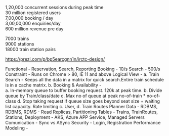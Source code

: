 
1,20,000 concurrent sessions during peak time <br/>
30 million registered users <br/>
7,00,000 booking / day <br/>
3,00,00,000 enquiries/day <br/>
600 million revenue pre day <br/>


7000 trains <br/>
9000 stations <br/>
18000 train station pairs <br/>


https://prezi.com/p/bp5earcgnn1n/irctc-design/

Functional - Reservation, Search, Reporting 
Booking - 10/s
Search - 500/s
Constraint - Runs on Chrome > 80, IE 11 and above
Logical View - 
 a. Train Search - Keeps all the data in a matrix for quick search.Entire train schedule is in a cache matrix.
 b. Booking & Availability -  
   a. In-memory queue to buffer booking request. 120k at peak time.
   b. Divide queue by Train/class/date
   c. Max no of queue at peak no-of-train * no-of-class 
   d. Stop taking request if queue size goes beyond seat size + waiting list capacity. Rate limiting
 c. User, 
 d. Train Routes Planner 
Data - RDBMS, RDBMS, RDMS - Read Replicas, Partitioning 
Tables - Trains, TrainRoutes, Stations, 
Deployment - AKS, Azure APP Service, Managed Servers
Comunication - Sync vs ASync
Security - Login, Registration
Performance Modeling - 
